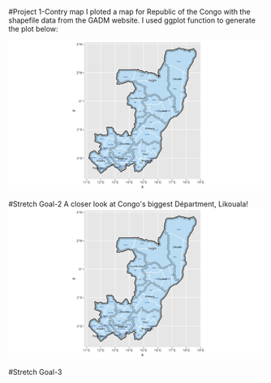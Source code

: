 #Project 1-Contry map
I ploted a map for Republic of the Congo with the shapefile data from the GADM website. I used ggplot function to generate the plot below:

![project picture](https://github.com/Xingyu-Wang02/DATA-100/blob/main/pictures/republic%20of%20congo.png)

#Stretch Goal-2
A closer look at Congo's biggest Départment, Likouala!
![project picture-2](https://github.com/Xingyu-Wang02/DATA-100/blob/main/pictures/republic%20of%20congo.png)


#Stretch Goal-3
